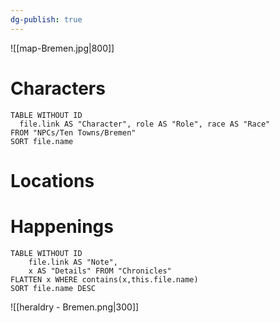 ```yaml
---
dg-publish: true
---
```

![[map-Bremen.jpg|800]]
# Characters

```dataview 
TABLE WITHOUT ID
  file.link AS "Character", role AS "Role", race AS "Race"
FROM "NPCs/Ten Towns/Bremen"
SORT file.name
```

# Locations
# Happenings
```dataview
TABLE WITHOUT ID
	file.link AS "Note", 
	x AS "Details" FROM "Chronicles"
FLATTEN x WHERE contains(x,this.file.name) 
SORT file.name DESC
```
![[heraldry - Bremen.png|300]]
